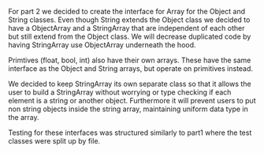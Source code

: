 For part 2 we decided to create the interface for Array for the Object and String classes. Even though String extends the Object class we decided to have a ObjectArray and a StringArray that are independent of each other but still extend from the Object class. We will decrease duplicated code by having StringArray use ObjectArray underneath the hood.

Primtives (float, bool, int) also have their own arrays. These have the same interface as the Object and String arrays, but operate on primitives instead.

We decided to keep StringArray its own separate class so that it allows the user to build a StringArray without worrying or type checking if each element is a string or another object. Furthermore it will prevent users to put non string objects inside the string array, maintaining uniform data type in the array.

Testing for these interfaces was structured similarly to part1 where the test classes were split up by file.
